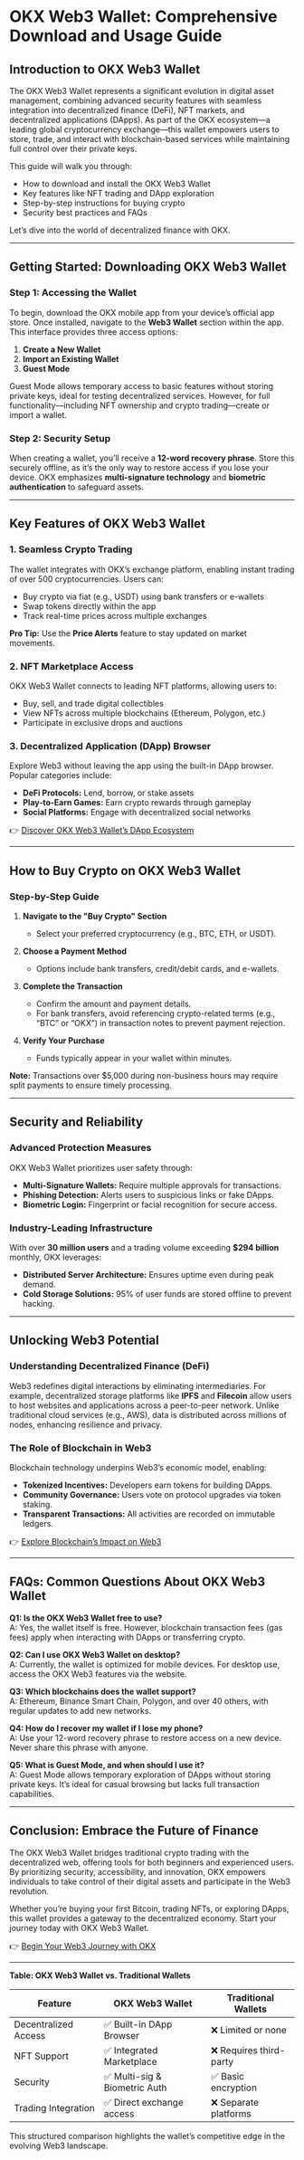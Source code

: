 # OKX Web3 Wallet: Comprehensive Download and Usage Guide  

## Introduction to OKX Web3 Wallet  
The OKX Web3 Wallet represents a significant evolution in digital asset management, combining advanced security features with seamless integration into decentralized finance (DeFi), NFT markets, and decentralized applications (DApps). As part of the OKX ecosystem—a leading global cryptocurrency exchange—this wallet empowers users to store, trade, and interact with blockchain-based services while maintaining full control over their private keys.  

This guide will walk you through:  
- How to download and install the OKX Web3 Wallet  
- Key features like NFT trading and DApp exploration  
- Step-by-step instructions for buying crypto  
- Security best practices and FAQs  

Let’s dive into the world of decentralized finance with OKX.  

---

## Getting Started: Downloading OKX Web3 Wallet  

### Step 1: Accessing the Wallet  
To begin, download the OKX mobile app from your device’s official app store. Once installed, navigate to the **Web3 Wallet** section within the app. This interface provides three access options:  

1. **Create a New Wallet**  
2. **Import an Existing Wallet**  
3. **Guest Mode**  

Guest Mode allows temporary access to basic features without storing private keys, ideal for testing decentralized services. However, for full functionality—including NFT ownership and crypto trading—create or import a wallet.  

### Step 2: Security Setup  
When creating a wallet, you’ll receive a **12-word recovery phrase**. Store this securely offline, as it’s the only way to restore access if you lose your device. OKX emphasizes **multi-signature technology** and **biometric authentication** to safeguard assets.  

---

## Key Features of OKX Web3 Wallet  

### 1. Seamless Crypto Trading  
The wallet integrates with OKX’s exchange platform, enabling instant trading of over 500 cryptocurrencies. Users can:  
- Buy crypto via fiat (e.g., USDT) using bank transfers or e-wallets  
- Swap tokens directly within the app  
- Track real-time prices across multiple exchanges  

**Pro Tip:** Use the **Price Alerts** feature to stay updated on market movements.  

### 2. NFT Marketplace Access  
OKX Web3 Wallet connects to leading NFT platforms, allowing users to:  
- Buy, sell, and trade digital collectibles  
- View NFTs across multiple blockchains (Ethereum, Polygon, etc.)  
- Participate in exclusive drops and auctions  

### 3. Decentralized Application (DApp) Browser  
Explore Web3 without leaving the app using the built-in DApp browser. Popular categories include:  
- **DeFi Protocols:** Lend, borrow, or stake assets  
- **Play-to-Earn Games:** Earn crypto rewards through gameplay  
- **Social Platforms:** Engage with decentralized social networks  

👉 [Discover OKX Web3 Wallet’s DApp Ecosystem](https://bit.ly/okx-bonus)  

---

## How to Buy Crypto on OKX Web3 Wallet  

### Step-by-Step Guide  

1. **Navigate to the "Buy Crypto" Section**  
   - Select your preferred cryptocurrency (e.g., BTC, ETH, or USDT).  

2. **Choose a Payment Method**  
   - Options include bank transfers, credit/debit cards, and e-wallets.  

3. **Complete the Transaction**  
   - Confirm the amount and payment details.  
   - For bank transfers, avoid referencing crypto-related terms (e.g., “BTC” or “OKX”) in transaction notes to prevent payment rejection.  

4. **Verify Your Purchase**  
   - Funds typically appear in your wallet within minutes.  

**Note:** Transactions over $5,000 during non-business hours may require split payments to ensure timely processing.  

---

## Security and Reliability  

### Advanced Protection Measures  
OKX Web3 Wallet prioritizes user safety through:  
- **Multi-Signature Wallets:** Require multiple approvals for transactions.  
- **Phishing Detection:** Alerts users to suspicious links or fake DApps.  
- **Biometric Login:** Fingerprint or facial recognition for secure access.  

### Industry-Leading Infrastructure  
With over **30 million users** and a trading volume exceeding **$294 billion** monthly, OKX leverages:  
- **Distributed Server Architecture:** Ensures uptime even during peak demand.  
- **Cold Storage Solutions:** 95% of user funds are stored offline to prevent hacking.  

---

## Unlocking Web3 Potential  

### Understanding Decentralized Finance (DeFi)  
Web3 redefines digital interactions by eliminating intermediaries. For example, decentralized storage platforms like **IPFS** and **Filecoin** allow users to host websites and applications across a peer-to-peer network. Unlike traditional cloud services (e.g., AWS), data is distributed across millions of nodes, enhancing resilience and privacy.  

### The Role of Blockchain in Web3  
Blockchain technology underpins Web3’s economic model, enabling:  
- **Tokenized Incentives:** Developers earn tokens for building DApps.  
- **Community Governance:** Users vote on protocol upgrades via token staking.  
- **Transparent Transactions:** All activities are recorded on immutable ledgers.  

👉 [Explore Blockchain’s Impact on Web3](https://bit.ly/okx-bonus)  

---

## FAQs: Common Questions About OKX Web3 Wallet  

**Q1: Is the OKX Web3 Wallet free to use?**  
A: Yes, the wallet itself is free. However, blockchain transaction fees (gas fees) apply when interacting with DApps or transferring crypto.  

**Q2: Can I use OKX Web3 Wallet on desktop?**  
A: Currently, the wallet is optimized for mobile devices. For desktop use, access the OKX Web3 features via the website.  

**Q3: Which blockchains does the wallet support?**  
A: Ethereum, Binance Smart Chain, Polygon, and over 40 others, with regular updates to add new networks.  

**Q4: How do I recover my wallet if I lose my phone?**  
A: Use your 12-word recovery phrase to restore access on a new device. Never share this phrase with anyone.  

**Q5: What is Guest Mode, and when should I use it?**  
A: Guest Mode allows temporary exploration of DApps without storing private keys. It’s ideal for casual browsing but lacks full transaction capabilities.  

---

## Conclusion: Embrace the Future of Finance  

The OKX Web3 Wallet bridges traditional crypto trading with the decentralized web, offering tools for both beginners and experienced users. By prioritizing security, accessibility, and innovation, OKX empowers individuals to take control of their digital assets and participate in the Web3 revolution.  

Whether you’re buying your first Bitcoin, trading NFTs, or exploring DApps, this wallet provides a gateway to the decentralized economy. Start your journey today with OKX Web3 Wallet.  

👉 [Begin Your Web3 Journey with OKX](https://bit.ly/okx-bonus)  

---

**Table: OKX Web3 Wallet vs. Traditional Wallets**  

| Feature               | OKX Web3 Wallet               | Traditional Wallets       |  
|-----------------------|-------------------------------|---------------------------|  
| Decentralized Access  | ✅ Built-in DApp Browser       | ❌ Limited or none        |  
| NFT Support           | ✅ Integrated Marketplace      | ❌ Requires third-party   |  
| Security              | ✅ Multi-sig & Biometric Auth  | ✅ Basic encryption       |  
| Trading Integration   | ✅ Direct exchange access      | ❌ Separate platforms     |  

This structured comparison highlights the wallet’s competitive edge in the evolving Web3 landscape.